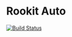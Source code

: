 # Rookit Auto
[![Build Status](https://travis-ci.com/JPDSousa/rookit-auto.svg?branch=master)](https://travis-ci.com/JPDSousa/rookit-auto)
